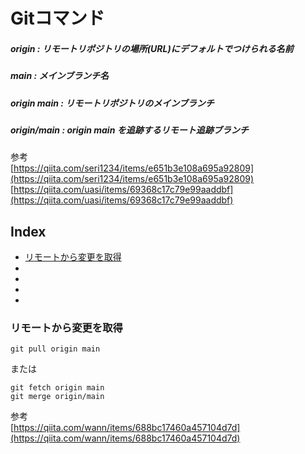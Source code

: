 # Gitコマンド 
##### origin : リモートリポジトリの場所(URL)にデフォルトでつけられる名前
##### main : メインブランチ名
##### origin main : リモートリポジトリのメインブランチ
##### origin/main : origin main を追跡するリモート追跡ブランチ

参考</br>
[https://qiita.com/seri1234/items/e651b3e108a695a92809](https://qiita.com/seri1234/items/e651b3e108a695a92809)<br/>
[https://qiita.com/uasi/items/69368c17c79e99aaddbf](https://qiita.com/uasi/items/69368c17c79e99aaddbf)
## Index
* [リモートから変更を取得](#リモートから変更を取得)
* [](#)
* [](#)
* [](#)
* [](#)

### リモートから変更を取得
```
git pull origin main
```
または
```
git fetch origin main
git merge origin/main
```
参考</br>
[https://qiita.com/wann/items/688bc17460a457104d7d](https://qiita.com/wann/items/688bc17460a457104d7d)
